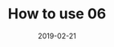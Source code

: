 ---
title: How to use 06
display: home
image: /night.jpg
date: 2019-02-21
categories:
  - blog
  - theme
---